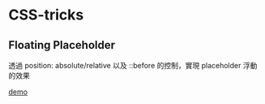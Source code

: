 # CSS-tricks

## Floating Placeholder

透過 position: absolute/relative 以及 ::before 的控制，實現 placeholder 浮動的效果

[demo](https://hyxfish27.github.io/CSS-tricks/indi/hyxfish27/floating-placeholder/)